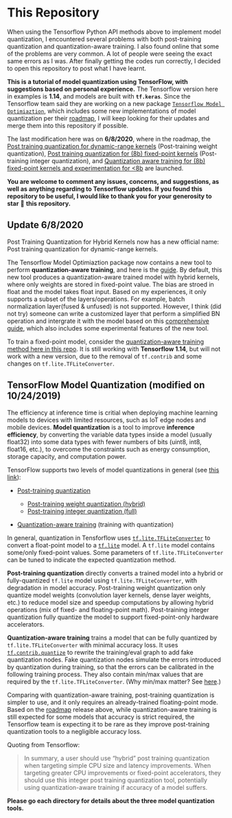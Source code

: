 # This Repository

When using the Tensorflow Python API methods above to implement model quantization, I encountered several problems with both post-training quantization and quantization-aware training. I also found online that some of the problems are very common. A lot of people were seeing the exact same errors as I was. After finally getting the codes run correctly, I decided to open this repository to post what I have learnt.

**This is a tutorial of model quantization using TensorFlow, with suggestions based on personal experience.** The Tensorflow version here in examples is **1.14**, and models are built with **`tf.keras`**. Since the Tensorflow team said they are working on a new package [`Tensorflow Model Optimiaztion`](https://www.tensorflow.org/model_optimization), which includes some new implementations of model quantization per their [roadmap](https://www.tensorflow.org/model_optimization/guide/roadmap), I will keep looking for their updates and merge them into this repository if possible.

The last modification here was on **6/8/2020**, where in the roadmap, the [Post training quantization for dynamic-range kernels](https://blog.tensorflow.org/2018/09/introducing-model-optimization-toolkit.html) (Post-training weight quantization), [Post training quantization for (8b) fixed-point kernels](https://blog.tensorflow.org/2019/06/tensorflow-integer-quantization.html) (Post-training integer quantization), and [Quantization aware training for (8b) fixed-point kernels and experimentation for <8b](https://blog.tensorflow.org/2020/04/quantization-aware-training-with-tensorflow-model-optimization-toolkit.html) are launched.

**You are welcome to comment any issues, concerns, and suggestions, as well as anything regarding to Tensorflow updates. If you found this repository to be useful, I would like to thank you for your generosity to star** :star2: **this repository.**

## Update 6/8/2020

Post Training Quantization for Hybrid Kernels now has a new official name: Post training quantization for dynamic-range kernels.

The Tensorflow Model Optimiaztion package now contains a new tool to perform **quantization-aware training**, and here is the [guide](https://www.tensorflow.org/model_optimization/guide/quantization/training_example). By default, this new tool produces a quantization-aware trained model with hybrid kernels, where only weights are stored in fixed-point value. The bias are stroed in float and the model takes float input. Based on my experiences, it only supports a subset of the layers/operations. For example, batch normalization layer(fused & unfused) is not supported. However, I think (did not try) someone can write a customized layer that perform a simplified BN operation and intergrate it with the model based on this [comprehensive guide](https://www.tensorflow.org/model_optimization/guide/quantization/training_comprehensive_guide), which also includes some experimental features of the new tool.

To train a fixed-point model, consider the [quantization-aware training method here in this repo](/quantization_aware_training/README.md). It is still working with **Tensorflow 1.14**, but will not work with a new version, due to the removal of `tf.contrib` and some changes on `tf.lite.TFLiteConverter`.

## TensorFlow Model Quantization (modified on 10/24/2019)

The efficiency at inference time is critial when deploying machine learning models to devices with limited resources, such as IoT edge nodes and mobile devices. **Model quantization** is a tool to improve **inference efficiency**, by converting the variable data types inside a model (usually float32) into some data types with fewer numbers of bits (uint8, int8, float16, etc.), to overcome the constraints such as energy consumption, storage capacity, and computation power.

TensorFlow supports two levels of model quantizations in general (see [this link](https://www.tensorflow.org/lite/performance/model_optimization)):

- [Post-training quantization](https://www.tensorflow.org/lite/performance/post_training_quantization)
  - [Post-training weight quantization (hybrid)](https://www.tensorflow.org/lite/performance/post_training_quant)
  - [Post-training integer quantization (full)](https://www.tensorflow.org/lite/performance/post_training_integer_quant)

- [Quantization-aware training](https://github.com/tensorflow/tensorflow/tree/r1.14/tensorflow/contrib/quantize) (training with quantization)

In general, quantization in Tensforflow uses [`tf.lite.TFLiteConverter`](https://github.com/tensorflow/docs/blob/r1.14/site/en/api_docs/python/tf/lite/TFLiteConverter.md) to convert a float-point model to a [`tf.lite`](https://www.tensorflow.org/versions/r1.14/api_docs/python/tf/lite) model. A `tf.lite` model contains some/only fixed-point values. Some parameters of `tf.lite.TFLiteConverter` can be tuned to indicate the expected quantization method.

**Post-training quantization** directly converts a trained model into a hybrid or fully-quantized `tf.lite` model using `tf.lite.TFLiteConverter`, with degradation in model accuracy. Post-training weight quantization only quantize model weights (convolution layer kernels, dense layer weights, etc.) to reduce model size and speedup computations by allowing hybrid operations (mix of fixed- and floating-point math). Post-training integer quantization fully quantize the model to support fixed-point-only hardware accelerators.

**Quantization-aware training** trains a model that can be fully quantized by `tf.lite.TFLiteConverter` with minimal accuracy loss. It uses [`tf.contrib.quantize`](https://www.tensorflow.org/versions/r1.14/api_docs/python/tf/contrib/quantize) to rewrite the training/eval graph to add fake quantization nodes. Fake quantization nodes simulate the errors introduced by quantization during training, so that the errors can be calibrated in the following training process. They also contain min/max values that are required by the `tf.lite.TFLiteConverter`. (Why min/max matter? See [here](/post_training_integer_quantization/README.md).)

Comparing with quantization-aware training, post-training quantization is simpler to use, and it only requires an already-trained floating-point mode. Based on the [roadmap](https://www.tensorflow.org/model_optimization/guide/roadmap) release above, while quantization-aware training is still expected for some models that accuracy is strict required, the Tensorflow team is expecting it to be rare as they improve post-training quantization tools to a negligible accuracy loss.

Quoting from Tensorflow:

> In summary, a user should use “hybrid” post training quantization when targeting simple CPU size and latency improvements. When targeting greater CPU improvements or fixed-point accelerators, they should use this integer post training quantization tool, potentially using quantization-aware training if accuracy of a model suffers.

**Please go each directory for details about the three model quantization tools.**
